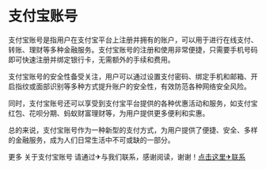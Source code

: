 # 支付宝账号

支付宝账号是指用户在支付宝平台上注册并拥有的账户，可以用于进行在线支付、转账、理财等多种金融服务。支付宝账号的注册和使用非常便捷，只需要手机号码即可快速注册并绑定银行卡，无需额外的手续和费用。

支付宝账号的安全性备受关注，用户可以通过设置支付密码、绑定手机和邮箱、开启指纹或面部识别等多种方式提升账户的安全性，有效防范各种网络安全风险。

同时，支付宝账号还可以享受到支付宝平台提供的各种优惠活动和服务，如支付宝红包、花呗分期、蚂蚁财富理财等，为用户提供更多便利和实惠。

总的来说，支付宝账号作为一种新型的支付方式，为用户提供了便捷、安全、多样的金融服务，成为人们日常生活中不可或缺的一部分。

更多 关于支付宝账号 请通过✈与我们联系，感谢阅读，谢谢！[点击这里✈联系](https://google3.com)